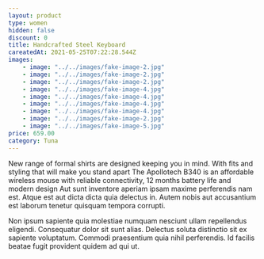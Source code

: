 ```yaml
---
layout: product
type: women
hidden: false
discount: 0
title: Handcrafted Steel Keyboard
careatedAt: 2021-05-25T07:22:28.544Z
images:
    - image: "../../images/fake-image-2.jpg"
    - image: "../../images/fake-image-2.jpg"
    - image: "../../images/fake-image-2.jpg"
    - image: "../../images/fake-image-4.jpg"
    - image: "../../images/fake-image-4.jpg"
    - image: "../../images/fake-image-4.jpg"
    - image: "../../images/fake-image-4.jpg"
    - image: "../../images/fake-image-2.jpg"
    - image: "../../images/fake-image-5.jpg"
price: 659.00
category: Tuna
---
```

New range of formal shirts are designed keeping you in mind. With fits and styling that will make you stand apart
The Apollotech B340 is an affordable wireless mouse with reliable connectivity, 12 months battery life and modern design
Aut sunt inventore aperiam ipsam maxime perferendis nam est. Atque est aut dicta dicta quia delectus in. Autem nobis aut accusantium est laborum tenetur quisquam tempora corrupti.
 Non ipsum sapiente quia molestiae numquam nesciunt ullam repellendus eligendi. Consequatur dolor sit sunt alias. Delectus soluta distinctio sit ex sapiente voluptatum. Commodi praesentium quia nihil perferendis. Id facilis beatae fugit provident quidem ad qui ut.
